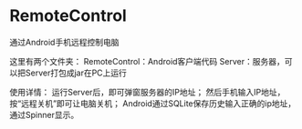 # RemoteControl
通过Android手机远程控制电脑

这里有两个文件夹：
RemoteControl：Android客户端代码
Server：服务器，可以把Server打包成jar在PC上运行

使用详情：
    运行Server后，即可弹窗服务器的IP地址；
    然后手机输入IP地址，按“远程关机”即可让电脑关机；
    Android通过SQLite保存历史输入正确的ip地址，通过Spinner显示。
